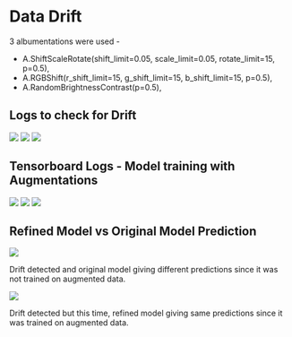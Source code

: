 # Data Drift

3 albumentations were used - 
  - A.ShiftScaleRotate(shift_limit=0.05, scale_limit=0.05, rotate_limit=15, p=0.5),
  - A.RGBShift(r_shift_limit=15, g_shift_limit=15, b_shift_limit=15, p=0.5),
  - A.RandomBrightnessContrast(p=0.5),
 
 ## Logs to check for Drift
 
 ![](1.jpg)
 ![](2.jpg)
 ![](3.jpg)
 
 ## Tensorboard Logs - Model training with Augmentations
 
 ![](4.jpg)
 ![](5.jpg)
 ![](6.jpg)
 
  ## Refined Model vs Original Model Prediction
  
   ![](8.jpg)
   
  Drift detected and original model giving different predictions since it was not trained on augmented data.
  
   ![](7.jpg)
    
  Drift detected but this time, refined model giving same predictions since it was trained on augmented data.
